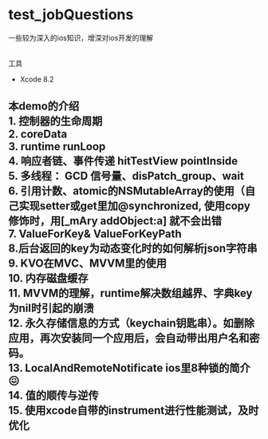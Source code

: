 # test_jobQuestions
一些较为深入的ios知识，增深对ios开发的理解

<br> 工具
* Xcode 8.2  


## 本demo的介绍  <br> 1. 控制器的生命周期  <br> 2. coreData  <br> 3. runtime runLoop     <br> 4. 响应者链、事件传递  hitTestView  pointInside   <br> 5. 多线程： GCD  信号量、disPatch_group、wait  <br> 6. 引用计数、atomic的NSMutableArray的使用（自己实现setter或get里加@synchronized, 使用copy修饰时，用[_mAry addObject:a] 就不会出错  <br> 7. ValueForKey& ValueForKeyPath <br> 8.后台返回的key为动态变化时的如何解析json字符串   <br> 9. KVO在MVC、MVVM里的使用 <br> 10. 内存磁盘缓存  <br> 11. MVVM的理解，runtime解决数组越界、字典key为nil时引起的崩溃  <br> 12. 永久存储信息的方式（keychain钥匙串）。如删除应用，再次安装同一个应用后，会自动带出用户名和密码。 <br> 13. LocalAndRemoteNotificate ios里8种锁的简介😖  <br> 14. 值的顺传与逆传   <br> 15. 使用xcode自带的instrument进行性能测试，及时优化  <br> 

##



